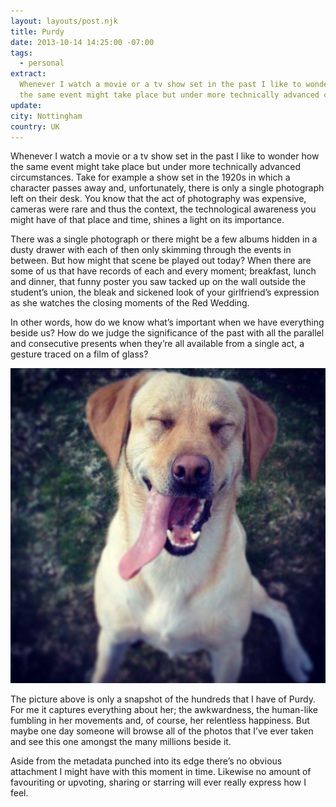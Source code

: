 ```yaml
---
layout: layouts/post.njk
title: Purdy
date: 2013-10-14 14:25:00 -07:00
tags:
  - personal
extract:
  Whenever I watch a movie or a tv show set in the past I like to wonder how
  the same event might take place but under more technically advanced circumstances.
update:
city: Nottingham
country: UK
---
```


Whenever I watch a movie or a tv show set in the past I like to wonder how the same event might take place but under more technically advanced circumstances. Take for example a show set in the 1920s in which a character passes away and, unfortunately, there is only a single photograph left on their desk. You know that the act of photography was expensive, cameras were rare and thus the context, the technological awareness you might have of that place and time, shines a light on its importance.

There was a single photograph or there might be a few albums hidden in a dusty drawer with each of then only skimming through the events in between. But how might that scene be played out today? When there are some of us that have records of each and every moment; breakfast, lunch and dinner, that funny poster you saw tacked up on the wall outside the student’s union, the bleak and sickened look of your girlfriend’s expression as she watches the closing moments of the Red Wedding.

In other words, how do we know what’s important when we have everything beside us? How do we judge the significance of the past with all the parallel and consecutive presents when they’re all available from a single act, a gesture traced on a film of glass?

![purdy](/images/purdy.jpg)

The picture above is only a snapshot of the hundreds that I have of Purdy. For me it captures everything about her; the awkwardness, the human-like fumbling in her movements and, of course, her relentless happiness. But maybe one day someone will browse all of the photos that I’ve ever taken and see this one amongst the many millions beside it.

Aside from the metadata punched into its edge there’s no obvious attachment I might have with this moment in time. Likewise no amount of favouriting or upvoting, sharing or starring will ever really express how I feel.
